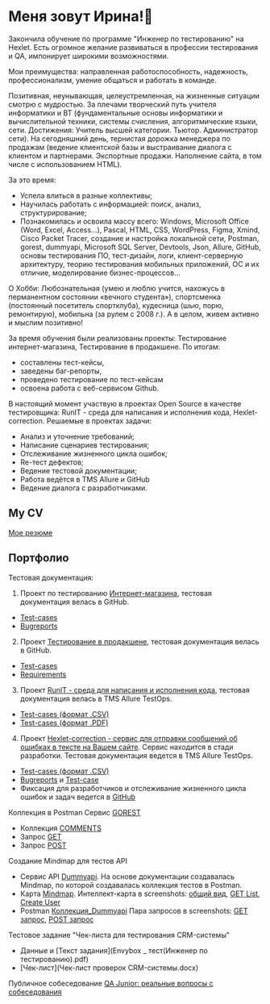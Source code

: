 
<h1> Меня зовут Ирина!👋 </h1>

Закончила обучение по программе "Инженер по тестированию" на Hexlet. 
Есть огромное желание развиваться в профессии тестирования и QA, импонирует широкими возможностями.

Мои преимущества: направленная работоспособность, надежность, профессионализм, умение общаться и работать в команде.

Позитивная, неунывающая, целеустремленная, на жизненные ситуации смотрю с мудростью.
За плечами творческий путь учителя информатики и ВТ (фундаментальные основы информатики и вычислительной техники, системы счисления, алгоритмические языки, сети. Достижения: Учитель высшей категории. Тьютор. Администратор сети).
На сегодняшний день, тернистая дорожка менеджера по продажам (ведение клиентской базы и выстраивание диалога с клиентом и партнерами. Экспортные продажи. Наполнение сайта, в том числе с использованием HTML). 

За это время:
- Успела влиться в разные коллективы;
- Научилась работать с информацией: поиск, анализ, структурирование;
- Познакомилась и освоила массу всего: Windows, Microsoft Office (Word, Excel, Access…), Pascal, HTML, CSS, WordPress, Figma, Xmind, Cisco Packet Tracer, создание и настройка локальной сети, Postman, gorest, dummyapi, Microsoft SQL Server, Devtools, Json, Allure, GitHub, основы тестирования ПО, тест-дизайн, логи, клиент-серверную архитектуру, теорию тестирования мобильных приложений, ОС и их отличие, моделирование бизнес-процессов...

О Хобби: 
Любознательная (умею и люблю учится, нахожусь в перманентном состоянии «вечного студента»),
спортсменка (постоянный посетитель спортклуба), 
кудесница (шью, порю, ремонтирую), 
мобильна (за рулем с 2008 г.).
А в целом, живем активно и мыслим позитивно!

За время обучения были реализованы проекты: Тестирование интернет-магазина, Тестирование в продакшене. 
По итогам:
- составлены тест-кейсы, 
- заведены баг-репорты,
- проведено тестирование по тест-кейсам
- освоена работа с веб-сервисом Github.
  
В настоящий момент участвую в проектах Open Source в качестве тестировщика: RunIT - среда для написания и исполнения кода, Hexlet-correction. 
Решаемые в проектах задачи:
- Анализ и уточнение требований;
- Написание сценариев тестирования;
- Отслеживание жизненного цикла ошибок;
- Re-тест дефектов;
- Ведение тестовой документации;
- Работа ведётся в  TMS Allure и GitHub
- Ведение диалога с разработчиками.
  

## My CV 

[Мое резюме](https://cv.hexlet.io/ru/account/resumes)

## Портфолио 
Тестовая документация:

1. Проект по тестированию [Интернет-магазина](https://hexlet-products-store.vercel.app/), тестовая документация велась в GitHub.
  -  [Test-cases](https://github.com/kairina2020/qa-engineer-project-84/blob/main/test-cases.yml)
  -  [Bugreports](https://github.com/kairina2020/qa-engineer-project-84/blob/main/bugreports.yml)
 
2. Проект [Тестирование в продакшене](https://codebattle.hexlet.io/), тестовая документация велась в GitHub.
  -  [Test-cases](https://github.com/kairina2020/qa-engineer-project-85/blob/main/test-cases.yml)
  -  [Requirements](https://github.com/kairina2020/qa-engineer-project-85/blob/main/requirements.yml)
 
 3. Проект [RunIT - среда для написания и исполнения кода](https://runit.hexlet.ru/), тестовая документация велась в TMS Allure TestOps.
  -  [Test-cases (формат .CSV)](report.csv)
  -  [Test-cases (формат .PDF)](Test_cases_RunIT.pdf)

 4. Проект [Hexlet-correction - cервис для отправки сообщений об ошибках в тексте на Вашем сайте](https://hexlet-correction.herokuapp.com). Сервис находится в стади разработки. Тестовая документация ведется в TMS Allure TestOps.
  -  [Test-cases (формат .CSV)](report_HC.csv)
  -  [Bugreports](https://github.com/kairina2020/Kairina2020/blob/main/Bagreport.png) и [Test-case](https://github.com/kairina2020/Kairina2020/blob/main/Test_case.png)
  -  Фиксация для разработчиков и отслеживание жизненного цикла ошибок и задач ведется в [GitHub](https://github.com/issues?q=is%3Aissue+is%3Aopen+author%3Akairina2020)

Коллекция в Postman Сервис [GOREST](https://gorest.co.in/)
- Коллекция [COMMENTS](https://github.com/kairina2020/Kairina2020/blob/main/Gorest_COMMENTS.postman_collection.json)
- Запрос [GET](https://github.com/kairina2020/Kairina2020/blob/main/GET_Gorest.jpg)
- Запрос [POST](https://github.com/kairina2020/Kairina2020/blob/main/POST_gorest.jpg) 

Создание Mindmap для тестов API
  - Сервис API  [Dummyapi](https://dummyapi.io/). На основе документации создавалась Mindmap, по которой создавалась коллекция тестов в Postman.
  - Карта [Mindmap](https://github.com/kairina2020/Kairina2020/blob/main/DummyAPI.xmind). Интеллект-карта в screenshots: [общий вид](Karta_1.jpg), [GET List](Karta_2.jpg), [Create User](Karta_3.jpg)
  - Postman [Коллекция_Dummyapi](Dummyapi.postman_collection) Пара запросов в screenshots: [GET запрос](Dummy_Get.jpg), [POST запрос](Dummy_POST.jpg)

Тестовое задание "Чек-листа для тестирования CRM-системы" 
  - Данные и [Текст задания](Envybox _ тест(Инженер по тестированию).pdf)
  - [Чек-лист](Чек-лист проверок CRM-системы.docx)

Публичное cобеседование [QA Junior: реальные вопросы с собеседования](https://www.youtube.com/watch?v=feetkMxnB88)

